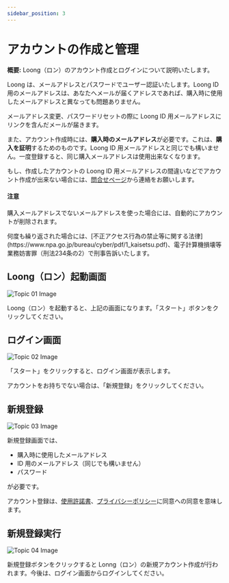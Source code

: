 ```yaml
---
sidebar_position: 3
---
```


# アカウントの作成と管理

**概要:** Loong（ロン）のアカウント作成とログインについて説明いたします。

Loong は、メールアドレスとパスワードでユーザー認証いたします。Loong ID 用のメールアドレスは、あなたへメールが届くアドレスであれば、購入時に使用したメールアドレスと異なっても問題ありません。

メールアドレス変更、パスワードリセットの際に Loong ID 用メールアドレスにリンクを含んだメールが届きます。

また、アカウント作成時には、**購入時のメールアドレス**が必要です。これは、**購入を証明**するためのものです。Loong ID 用メールアドレスと同じでも構いません。<span className="red-text">一度登録すると、同じ購入メールアドレスは使用出来なくなります</span>。

もし、作成したアカウントの Loong ID 用メールアドレスの間違いなどでアカウント作成が出来ない場合には、[問合せページ](https://sns-loong.imakita3gyo.com/ja/contact)から連絡をお願いします。

<div class="warning">
  <h4>注意</h4>
  <p><span style={{color: 'red', font: 'bold'}}>購入メールアドレスでないメールアドレス</span>を使った場合には、自動的にアカウントが削除されます。</p>
  <p>何度も繰り返された場合には、[不正アクセス行為の禁止等に関する法律](https://www.npa.go.jp/bureau/cyber/pdf/1_kaisetsu.pdf)、電子計算機損壊等業務妨害罪（刑法234条の2）で刑事告訴いたします。</p>
</div>

## Loong（ロン）起動画面

<div style={{ textAlign: 'center' }}>
  <img src={require('@site/docs/basics/img/ch01_01.jpg').default} alt="Topic 01 Image" className="center" />
</div>

Loong（ロン）を起動すると、上記の画面になります。「スタート」ボタンをクリックしてください。

## ログイン画面

<div style={{ textAlign: 'center' }}>
  <img src={require('@site/docs/basics/img/ch01_02.jpg').default} alt="Topic 02 Image" className="center" />
</div>

「スタート」をクリックすると、ログイン画面が表示します。

アカウントをお持ちでない場合は、「新規登録」をクリックしてください。

## 新規登録

<div style={{ textAlign: 'center' }}>
  <img src={require('@site/docs/basics/img/ch01_03.jpg').default} alt="Topic 03 Image" className="center" />
</div>

新規登録画面では、

- 購入時に使用したメールアドレス
- ID 用のメールアドレス（同じでも構いません）
- パスワード

が必要です。

アカウント登録は、[使用許諾書](https://sns-loong.imakita3gyo.com/ja/end-user-license-agreement%20-ja/)、[プライバシーポリシー](https://sns-loong.imakita3gyo.com/ja/privacy-policy-ja/)に同意への同意を意味します。

## 新規登録実行

<div style={{ textAlign: 'center' }}>
  <img src={require('@site/docs/basics/img/ch01_04.jpg').default} alt="Topic 04 Image" className="center" />
</div>

新規登録ボタンをクリックすると Lonng（ロン）の新規アカウント作成が行われます。今後は、ログイン画面からログインしてください。
